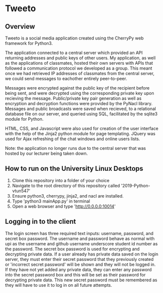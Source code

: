 # Tweeto

## Overview

Tweeto is a social media application created using the CherryPy web framework for Python3.

The application connected to a central server which provided an API returning addresses and public keys of other users. My application, as well as the applications of classmates, hosted their own servers with APIs that followed a communication protocol we developed as a group. This meant once we had retrieved IP addresses of classmates from the central server, we could send messages to eachother entirely peer-to-peer.

Messages were encrypted against the public key of the recipient before being sent, and were decrypted using the corresponding private key upon recieving the message. Public/private key pair generation as well as encryption and decryption functions were provided by the PyNacl library. Messages and public broadcasts were saved when recieved, to a relational database file on our server, and queried using SQL, facilitated by the sqlite3 module for Python. 

HTML, CSS, and Javascript were also used for creation of the user interface with the help of the Jinja2 python module for page templating. JQuery was used for Ajax refreshing of the chat windows and online users lists.

Note: the application no longer runs due to the central server that was hosted by our lecturer being taken down.

## How to run on the University Linux Desktops

1. Clone this repository into a folder of your choice
2. Navigate to the root directory of this repository called '2019-Python-vtun547'
3. Ensure python3, cherrypy, jinja2, and nacl are installed. 
4. Type 'python3 mainApp.py' in terminal
5. Open a web browser and type 'http://0.0.0.0:10014'

## Logging in to the client

The login screen has three required text inputs: username, password, and secret box password. The username and password behave as normal with upi as the username and github username underscore student id number as the password. The secret box password is used for encrypting and decrypting private data. If a user already has private data saved on the login server, they must enter their secret password that they previously created or 'incorrect secret password' will be shown and they will not be logged in. If they have not yet added any private data, they can enter any password into the secret password box and this will be set as their password for decrypting private data. This new secret password must be remembered as they will have to use it to log in on all future attempts.
